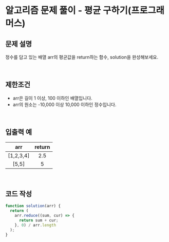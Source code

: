 # 알고리즘 문제 풀이 - 평균 구하기(프로그래머스)

## 문제 설명

정수를 담고 있는 배열 arr의 평균값을 return하는 함수, solution을 완성해보세요.

<br>

## 제한조건

- arr은 길이 1 이상, 100 이하인 배열입니다.
- arr의 원소는 -10,000 이상 10,000 이하인 정수입니다.

<br>

## 입출력 예

|    arr    | return |
| :-------: | :----: |
| [1,2,3,4] |  2.5   |
|   [5,5]   |   5    |

 <br>

## 코드 작성

```js
function solution(arr) {
  return (
    arr.reduce((sum, cur) => {
      return sum + cur;
    }, 0) / arr.length
  );
}
```

<br>
